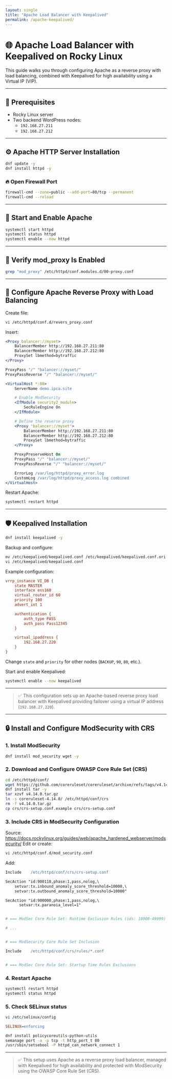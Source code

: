```yaml
---
layout: single
title: "Apache Load Balancer with Keepalived"
permalink: /apache-keepalived/
---
```


# 🌐 Apache Load Balancer with Keepalived on Rocky Linux

This guide walks you through configuring Apache as a reverse proxy with load balancing, combined with Keepalived for high availability using a Virtual IP (VIP).

---

## 🧰 Prerequisites

- Rocky Linux server
- Two backend WordPress nodes:
  - `192.168.27.211`
  - `192.168.27.212`

---

## ⚙️ Apache HTTP Server Installation

```bash
dnf update -y
dnf install httpd -y
```

### 🔥 Open Firewall Port

```bash
firewall-cmd --zone=public --add-port=80/tcp --permanent
firewall-cmd --reload
```

---

## 🚀 Start and Enable Apache

```bash
systemctl start httpd
systemctl status httpd
systemctl enable --now httpd
```

---

## 🔌 Verify mod_proxy Is Enabled

```bash
grep "mod_proxy" /etc/httpd/conf.modules.d/00-proxy.conf
```

---

## 🔁 Configure Apache Reverse Proxy with Load Balancing

Create file:

```bash
vi /etc/httpd/conf.d/revers_proxy.conf
```

Insert:

```apache
<Proxy balancer://myset>
    BalancerMember http://192.168.27.211:80
    BalancerMember http://192.168.27.212:80
    ProxySet lbmethod=bytraffic
</Proxy>

ProxyPass "/" "balancer://myset/"
ProxyPassReverse "/" "balancer://myset/"
```

```apache
<VirtualHost *:80>
    ServerName demo.ipca.site

    # Enable ModSecurity
    <IfModule security2_module>
        SecRuleEngine On
    </IfModule>

    # Define the reverse proxy
    <Proxy "balancer://myset">
        BalancerMember http://192.168.27.211:80
        BalancerMember http://192.168.27.212:80
        ProxySet lbmethod=bytraffic
    </Proxy>

    ProxyPreserveHost On
    ProxyPass "/" "balancer://myset/"
    ProxyPassReverse "/" "balancer://myset/"

    ErrorLog /var/log/httpd/proxy_error.log
    CustomLog /var/log/httpd/proxy_access.log combined
</VirtualHost>
```

Restart Apache:

```bash
systemctl restart httpd
```

---

## 🛡️ Keepalived Installation

```bash
dnf install keepalived -y
```

Backup and configure:

```bash
mv /etc/keepalived/keepalived.conf /etc/keepalived/keepalived.conf.ori
vi /etc/keepalived/keepalived.conf
```

Example configuration:

```ini
vrrp_instance VI_DB {
    state MASTER
    interface ens160
    virtual_router_id 60
    priority 100
    advert_int 1

    authentication {
        auth_type PASS
        auth_pass Pass12345
    }

    virtual_ipaddress {
        192.168.27.220
    }
}
```
Change `state` and `priority` for other nodes (`BACKUP`, `90`, `80`, etc.).

Start and enable Keepalived:

```bash
systemctl enable --now keepalived
```
---

> ✅ This configuration sets up an Apache-based reverse proxy load balancer with Keepalived providing failover using a virtual IP address (`192.168.27.220`).

---

## 🔒 Install and Configure ModSecurity with CRS

### 1. Install ModSecurity

```bash
dnf install mod_security wget -y
```

### 2. Download and Configure OWASP Core Rule Set (CRS)

```bash
cd /etc/httpd/conf/
wget https://github.com/coreruleset/coreruleset/archive/refs/tags/v4.14.0.tar.gz
dnf install tar -y
tar xzvf v4.14.0.tar.gz
ln -s coreruleset-4.14.0/ /etc/httpd/conf/crs
rm -f v4.14.0.tar.gz
cp crs/crs-setup.conf.example crs/crs-setup.conf
```

### 3. Include CRS in ModSecurity Configuration
Source: https://docs.rockylinux.org/guides/web/apache_hardened_webserver/modsecurity/
Edit or create:

```bash
vi /etc/httpd/conf.d/mod_security.conf
```

Add:
```apache
Include    /etc/httpd/conf/crs/crs-setup.conf

SecAction "id:900110,phase:1,pass,nolog,\
    setvar:tx.inbound_anomaly_score_threshold=10000,\
    setvar:tx.outbound_anomaly_score_threshold=10000"

SecAction "id:900000,phase:1,pass,nolog,\
      setvar:tx.paranoia_level=1"


# === ModSec Core Rule Set: Runtime Exclusion Rules (ids: 10000-49999)

# ...


# === ModSecurity Core Rule Set Inclusion

Include    /etc/httpd/conf/crs/rules/*.conf


# === ModSec Core Rule Set: Startup Time Rules Exclusions
```

### 4. Restart Apache

```bash
systemctl restart httpd
systemctl status httpd
```

### 5. Check SELinux status

```bash
vi /etc/selinux/config
```

```ini
SELINUX=enforcing
```

```bash
dnf install policycoreutils-python-utils
semanage port -a -p tcp -t http_port_t 80
/usr/sbin/setsebool -P httpd_can_network_connect 1
```
---

> ✅ This setup uses Apache as a reverse proxy load balancer, managed with Keepalived for high availability and protected with ModSecurity using the OWASP Core Rule Set (CRS).
